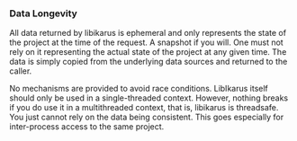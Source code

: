 ### Data Longevity

All data returned by libikarus is ephemeral and only represents the state of the project at the time of the request.
A snapshot if you will.
One must not rely on it representing the actual state of the project at any given time. The data is simply copied
from the underlying data sources and returned to the caller.

No mechanisms are provided to avoid race conditions. LibIkarus itself should only be used in a single-threaded context.
However, nothing breaks if you do use it in a multithreaded context, that is, libikarus is threadsafe.
You just cannot rely on the data being consistent.
This goes especially for inter-process access to the same project.